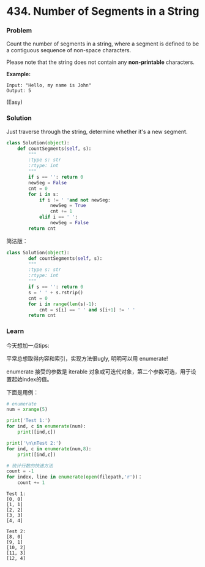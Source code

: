 # 434. Number of Segments in a String



### Problem

Count the number of segments in a string, where a segment is defined to be a contiguous sequence of non-space characters.

Please note that the string does not contain any **non-printable** characters.

**Example:**

```
Input: "Hello, my name is John"
Output: 5
```

(Easy)



### Solution

Just traverse through the string, determine whether it's a new segment.

```python
class Solution(object):
    def countSegments(self, s):
        """
        :type s: str
        :rtype: int
        """
        if s == '': return 0
        newSeg = False
        cnt = 0
        for i in s:
            if i != ' 'and not newSeg:
                newSeg = True
                cnt += 1
            elif i == ' ':
                newSeg = False
        return cnt
```



简洁版：

```python
class Solution(object):
	    def countSegments(self, s):
		"""
		:type s: str
		:rtype: int
		"""
		if s == '': return 0
		s = ' ' + s.rstrip()
		cnt = 0
		for i in range(len(s)-1):
			cnt = s[i] == ' ' and s[i+1] != ' '
		return cnt
```

### Learn

今天想加一点tips:

平常总想取得内容和索引，实现方法很ugly, 明明可以用 enumerate!

enumerate 接受的参数是 iterable 对象或可迭代对象，第二个参数可选，用于设置起始index的值。

下面是用例：

```python
# enumerate
num = xrange(5)

print('Test 1:')
for ind, c in enumerate(num):
	print([ind,c])

print('\n\nTest 2:')
for ind, c in enumerate(num,8):
	print([ind,c])

# 统计行数的快速方法
count = -1 
for index, line in enumerate(open(filepath,'r'))： 
    count += 1
```

```
Test 1:
[0, 0]
[1, 1]
[2, 2]
[3, 3]
[4, 4]

Test 2:
[8, 0]
[9, 1]
[10, 2]
[11, 3]
[12, 4]
```